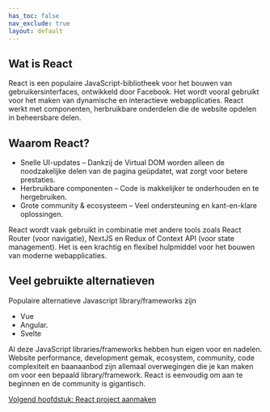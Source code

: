 ```yaml
---
has_toc: false
nav_exclude: true
layout: default
---
```


## Wat is React
React is een populaire JavaScript-bibliotheek voor het bouwen van gebruikersinterfaces, ontwikkeld door Facebook. Het wordt vooral gebruikt voor het maken van dynamische en interactieve webapplicaties. React werkt met componenten, herbruikbare onderdelen die de website opdelen in beheersbare delen.

## Waarom React?

* Snelle UI-updates – Dankzij de Virtual DOM worden alleen de noodzakelijke delen van de pagina geüpdatet, wat zorgt voor betere prestaties.
* Herbruikbare componenten – Code is makkelijker te onderhouden en te hergebruiken.
* Grote community & ecosysteem – Veel ondersteuning en kant-en-klare oplossingen.

React wordt vaak gebruikt in combinatie met andere tools zoals React Router (voor navigatie), NextJS en Redux of Context API (voor state management). Het is een krachtig en flexibel hulpmiddel voor het bouwen van moderne webapplicaties.

## Veel gebruikte alternatieven
Populaire alternatieve Javascript library/frameworks zijn

* Vue
* Angular.
* Svelte

Al deze JavaScript libraries/frameworks hebben hun eigen voor en nadelen. Website performance, development gemak, ecosystem, community, code complexiteit en baanaanbod zijn allemaal overwegingen die je kan maken om voor een bepaald library/framework. React is eenvoudig om aan te beginnen en de community is gigantisch. 

[Volgend hoofdstuk: React project aanmaken](2projectmaken)